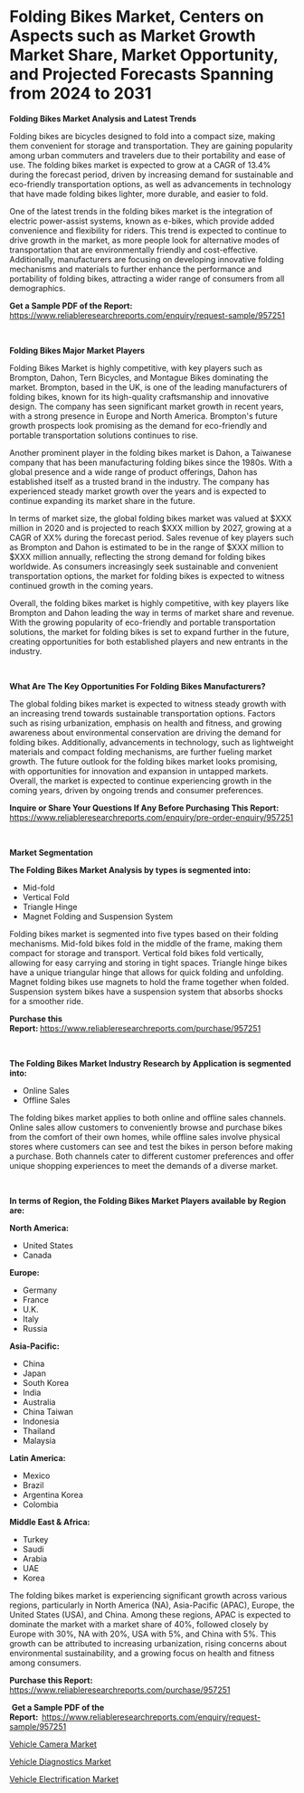 <p><h1>Folding Bikes Market, Centers on Aspects such as Market Growth Market Share, Market Opportunity, and Projected Forecasts Spanning from 2024 to 2031</h1></p><p><strong>Folding Bikes Market Analysis and Latest Trends</strong></p>
<p><p>Folding bikes are bicycles designed to fold into a compact size, making them convenient for storage and transportation. They are gaining popularity among urban commuters and travelers due to their portability and ease of use. The folding bikes market is expected to grow at a CAGR of 13.4% during the forecast period, driven by increasing demand for sustainable and eco-friendly transportation options, as well as advancements in technology that have made folding bikes lighter, more durable, and easier to fold.</p><p>One of the latest trends in the folding bikes market is the integration of electric power-assist systems, known as e-bikes, which provide added convenience and flexibility for riders. This trend is expected to continue to drive growth in the market, as more people look for alternative modes of transportation that are environmentally friendly and cost-effective. Additionally, manufacturers are focusing on developing innovative folding mechanisms and materials to further enhance the performance and portability of folding bikes, attracting a wider range of consumers from all demographics.</p></p>
<p><strong>Get a Sample PDF of the Report:&nbsp;</strong> <a href="https://www.reliableresearchreports.com/enquiry/request-sample/957251">https://www.reliableresearchreports.com/enquiry/request-sample/957251</a></p>
<p>&nbsp;</p>
<p><strong>Folding Bikes Major Market Players</strong></p>
<p><p>Folding Bikes Market is highly competitive, with key players such as Brompton, Dahon, Tern Bicycles, and Montague Bikes dominating the market. Brompton, based in the UK, is one of the leading manufacturers of folding bikes, known for its high-quality craftsmanship and innovative design. The company has seen significant market growth in recent years, with a strong presence in Europe and North America. Brompton's future growth prospects look promising as the demand for eco-friendly and portable transportation solutions continues to rise.</p><p>Another prominent player in the folding bikes market is Dahon, a Taiwanese company that has been manufacturing folding bikes since the 1980s. With a global presence and a wide range of product offerings, Dahon has established itself as a trusted brand in the industry. The company has experienced steady market growth over the years and is expected to continue expanding its market share in the future.</p><p>In terms of market size, the global folding bikes market was valued at $XXX million in 2020 and is projected to reach $XXX million by 2027, growing at a CAGR of XX% during the forecast period. Sales revenue of key players such as Brompton and Dahon is estimated to be in the range of $XXX million to $XXX million annually, reflecting the strong demand for folding bikes worldwide. As consumers increasingly seek sustainable and convenient transportation options, the market for folding bikes is expected to witness continued growth in the coming years.</p><p>Overall, the folding bikes market is highly competitive, with key players like Brompton and Dahon leading the way in terms of market share and revenue. With the growing popularity of eco-friendly and portable transportation solutions, the market for folding bikes is set to expand further in the future, creating opportunities for both established players and new entrants in the industry.</p></p>
<p>&nbsp;</p>
<p><strong>What Are The Key Opportunities For Folding Bikes Manufacturers?</strong></p>
<p><p>The global folding bikes market is expected to witness steady growth with an increasing trend towards sustainable transportation options. Factors such as rising urbanization, emphasis on health and fitness, and growing awareness about environmental conservation are driving the demand for folding bikes. Additionally, advancements in technology, such as lightweight materials and compact folding mechanisms, are further fueling market growth. The future outlook for the folding bikes market looks promising, with opportunities for innovation and expansion in untapped markets. Overall, the market is expected to continue experiencing growth in the coming years, driven by ongoing trends and consumer preferences.</p></p>
<p><strong>Inquire or Share Your Questions If Any Before Purchasing This Report:</strong> <a href="https://www.reliableresearchreports.com/enquiry/pre-order-enquiry/957251">https://www.reliableresearchreports.com/enquiry/pre-order-enquiry/957251</a></p>
<p>&nbsp;</p>
<p><strong>Market Segmentation</strong></p>
<p><strong>The Folding Bikes Market Analysis by types is segmented into:</strong></p>
<p><ul><li>Mid-fold</li><li>Vertical Fold</li><li>Triangle Hinge</li><li>Magnet Folding and Suspension System</li></ul></p>
<p><p>Folding bikes market is segmented into five types based on their folding mechanisms. Mid-fold bikes fold in the middle of the frame, making them compact for storage and transport. Vertical fold bikes fold vertically, allowing for easy carrying and storing in tight spaces. Triangle hinge bikes have a unique triangular hinge that allows for quick folding and unfolding. Magnet folding bikes use magnets to hold the frame together when folded. Suspension system bikes have a suspension system that absorbs shocks for a smoother ride.</p></p>
<p><strong>Purchase this Report:&nbsp;</strong><a href="https://www.reliableresearchreports.com/purchase/957251">https://www.reliableresearchreports.com/purchase/957251</a></p>
<p>&nbsp;</p>
<p><strong>The Folding Bikes Market Industry Research by Application is segmented into:</strong></p>
<p><ul><li>Online Sales</li><li>Offline Sales</li></ul></p>
<p><p>The folding bikes market applies to both online and offline sales channels. Online sales allow customers to conveniently browse and purchase bikes from the comfort of their own homes, while offline sales involve physical stores where customers can see and test the bikes in person before making a purchase. Both channels cater to different customer preferences and offer unique shopping experiences to meet the demands of a diverse market.</p></p>
<p>&nbsp;</p>
<p><strong>In terms of Region, the Folding Bikes Market Players available by Region are:</strong></p>
<p>
    <p> <strong> North America: </strong>
        <ul>
            <li>United States</li>
            <li>Canada</li>
        </ul>
        </p> 
    <p> <strong> Europe: </strong>
        <ul>
            <li>Germany</li>
            <li>France</li>
            <li>U.K.</li>
            <li>Italy</li>
            <li>Russia</li>
        </ul>
        </p> 
    <p> <strong> Asia-Pacific: </strong>
        <ul>
            <li>China</li>
            <li>Japan</li>
            <li>South Korea</li>
            <li>India</li>
            <li>Australia</li>
            <li>China Taiwan</li>
            <li>Indonesia</li>
            <li>Thailand</li>
            <li>Malaysia</li>
        </ul>
        </p> 
    <p> <strong> Latin America: </strong>
        <ul>
            <li>Mexico</li>
            <li>Brazil</li>
            <li>Argentina Korea</li>
            <li>Colombia</li>
        </ul>
        </p> 
    <p> <strong> Middle East & Africa: </strong>
        <ul>
            <li>Turkey</li>
            <li>Saudi</li>
            <li>Arabia</li>
            <li>UAE</li>
            <li>Korea</li>
        </ul>
    </p>
    </p>
<p><p>The folding bikes market is experiencing significant growth across various regions, particularly in North America (NA), Asia-Pacific (APAC), Europe, the United States (USA), and China. Among these regions, APAC is expected to dominate the market with a market share of 40%, followed closely by Europe with 30%, NA with 20%, USA with 5%, and China with 5%. This growth can be attributed to increasing urbanization, rising concerns about environmental sustainability, and a growing focus on health and fitness among consumers.</p></p>
<p><strong>Purchase this Report: </strong><a href="https://www.reliableresearchreports.com/purchase/957251">https://www.reliableresearchreports.com/purchase/957251</a></p>
<p>&nbsp;<strong>Get a Sample PDF of the Report:&nbsp;&nbsp;</strong><a href="https://www.reliableresearchreports.com/enquiry/request-sample/957251">https://www.reliableresearchreports.com/enquiry/request-sample/957251</a></p>
<p><strong></strong></p>
<p><p><a href="https://github.com/bmorecock/Market-Research-Report-List-2/blob/main/vehicle-camera-market.md">Vehicle Camera Market</a></p><p><a href="https://github.com/jsmusil/Market-Research-Report-List-2/blob/main/vehicle-diagnostics-market.md">Vehicle Diagnostics Market</a></p><p><a href="https://github.com/yemakinde/Market-Research-Report-List-1/blob/main/vehicle-electrification-market.md">Vehicle Electrification Market</a></p></p>